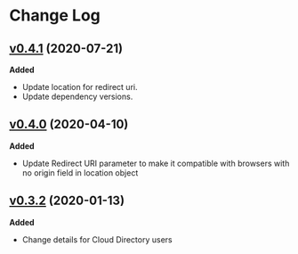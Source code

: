 # Change Log

## [v0.4.1](https://github.com/ibm-cloud-security/appid-clientsdk-js/releases/tag/0.4.1) (2020-07-21)

**Added**

- Update location for redirect uri.
- Update dependency versions.

## [v0.4.0](https://github.com/ibm-cloud-security/appid-clientsdk-js/releases/tag/0.4.0) (2020-04-10)

**Added**

- Update Redirect URI parameter to make it compatible with browsers with no origin field in location object

## [v0.3.2](https://github.com/ibm-cloud-security/appid-clientsdk-js/tree/0.3.2) (2020-01-13)

**Added**

- Change details for Cloud Directory users
